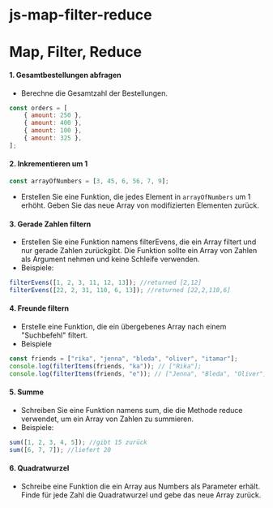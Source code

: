 # js-map-filter-reduce

# Map, Filter, Reduce

#### 1. Gesamtbestellungen abfragen

-   Berechne die Gesamtzahl der Bestellungen.

```javascript
const orders = [
    { amount: 250 },
    { amount: 400 },
    { amount: 100 },
    { amount: 325 },
];
```

#### 2. Inkrementieren um 1

```javascript
const arrayOfNumbers = [3, 45, 6, 56, 7, 9];
```

-   Erstellen Sie eine Funktion, die jedes Element in `arrayOfNumbers` um 1 erhöht. Geben Sie das neue Array von modifizierten Elementen zurück.

#### 3. Gerade Zahlen filtern

-   Erstellen Sie eine Funktion namens filterEvens, die ein Array filtert und nur gerade Zahlen zurückgibt. Die Funktion sollte ein Array von Zahlen als Argument nehmen und keine Schleife verwenden.
-   Beispiele:

```javascript
filterEvens([1, 2, 3, 11, 12, 13]); //returned [2,12]
filterEvens([22, 2, 31, 110, 6, 13]); //returned [22,2,110,6]
```

#### 4. Freunde filtern

-   Erstelle eine Funktion, die ein übergebenes Array nach einem "Suchbefehl" filtert.
-   Beispiele

```javascript
const friends = ["rika", "jenna", "bleda", "oliver", "itamar"];
console.log(filterItems(friends, "ka")); // ["Rika"];
console.log(filterItems(friends, "e")); // ["Jenna", "Bleda", "Oliver"];
```

#### 5. Summe

-   Schreiben Sie eine Funktion namens sum, die die Methode reduce verwendet, um ein Array von Zahlen zu summieren.
-   Beispiele:

```javascript
sum([1, 2, 3, 4, 5]); //gibt 15 zurück
sum([6, 7, 7]); //liefert 20
```

#### 6. Quadratwurzel

-   Schreibe eine Funktion die ein Array aus Numbers als Parameter erhält. Finde für jede Zahl die Quadratwurzel und gebe das neue Array zurück.
